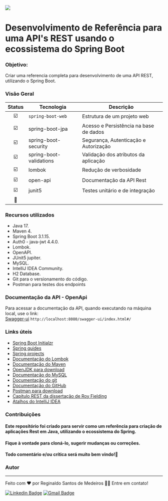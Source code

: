 <img src="https://img.shields.io/github/license/regissanme/full-reference"/>  

# Desenvolvimento de Referência para uma API's REST usando o ecossistema do Spring Boot

### Objetivo: 
Criar uma referencia completa para desenvolvimento de uma API REST, utilizando o Spring Boot.  

### Visão Geral

| Status | Tecnologia | Descrição |
| :---: | --- | --- |
| :ballot_box_with_check: | `spring-boot-web` | Estrutura de um projeto web |
| :ballot_box_with_check: | spring-boot-jpa | Acesso e Persistência na base de dados  |
| :ballot_box_with_check: | spring-boot-security | Segurança, Autenticação e Autorização |
| :ballot_box_with_check: | spring-boot-validations | Validação dos atributos da aplicação | 
| :ballot_box_with_check: | lombok | Redução de verbosidade | 
| :ballot_box_with_check: | open-api | Documentação da API Rest | 
| :ballot_box_with_check: | junit5 | Testes unitário e de integração | 
| :white_square_button: |  |  | 



### Recursos utilizados
- Java 17.
- Maven 4.
- Spring Boot 3.1.15.
- Auth0 - java-jwt 4.4.0.
- Lombok.
- OpenAPI.
- JUnit5 jupiter.
- MySQL.
- IntelliJ IDEA Community.
- H2 Database.
- Git para o versionamento do código.
- Postman para testes dos endpoints   

###  Documentação da API - OpenApi
Para acessar a documentação da API, quando executando na máquina local, use o link:   
[Swagger-ui](http://localhost:8080/swagger-ui/index.html#/) `http://localhost:8080/swagger-ui/index.html#/`



### Links úteis
- [Spring Boot Initialzr](https://start.spring.io/)
- [Spring guides](https://spring.io/guides)
- [Spring projects](https://spring.io/projects)
- [Documentação do Lombok](https://projectlombok.org/)
- [Documentação do Maven](https://maven.apache.org/)
- [OpenJDK para download](https://openjdk.java.net/)
- [Documentação do MySQL](https://dev.mysql.com/doc/refman/8.0/en/)
- [Documentação do git](https://git-scm.com/)
- [Documentação do GitHub](https://docs.github.com/pt)
- [Postman para download](https://www.postman.com/downloads/)
- [Capítulo REST da dissertação de Roy Fielding](https://www.ics.uci.edu/~fielding/pubs/dissertation/rest_arch_style.htm)
- [Atalhos do IntelliJ IDEA](https://resources.jetbrains.com/storage/products/intellij-idea/docs/IntelliJIDEA_ReferenceCard.pdf)



### Contribuições
#### Este repositório foi criado para servir como um referência para criação de aplicações Rest em Java, utilizando o ecossistema do Spring.
#### Fique à vontade para cloná-lo, sugerir mudanças ou correções.
#### Todo comentário e/ou crítica será muito bem vindo!🤝

### Autor
---


Feito com ❤️ por Reginaldo Santos de Medeiros 👋🏽 Entre em contato!

[![Linkedin Badge](https://img.shields.io/badge/-Reginaldo-blue?style=flat-square&logo=Linkedin&logoColor=white&link=https://www.linkedin.com/in/reginaldo-santos-de-medeiros-59517324/)](https://www.linkedin.com/in/reginaldo-santos-de-medeiros-59517324/) [![Gmail Badge](https://img.shields.io/badge/-rsanme@gmail.com-c14438?style=flat-square&logo=Gmail&logoColor=white&link=mailto:rsanme@gmail.com)](mailto:rsanme@gmail.com)
